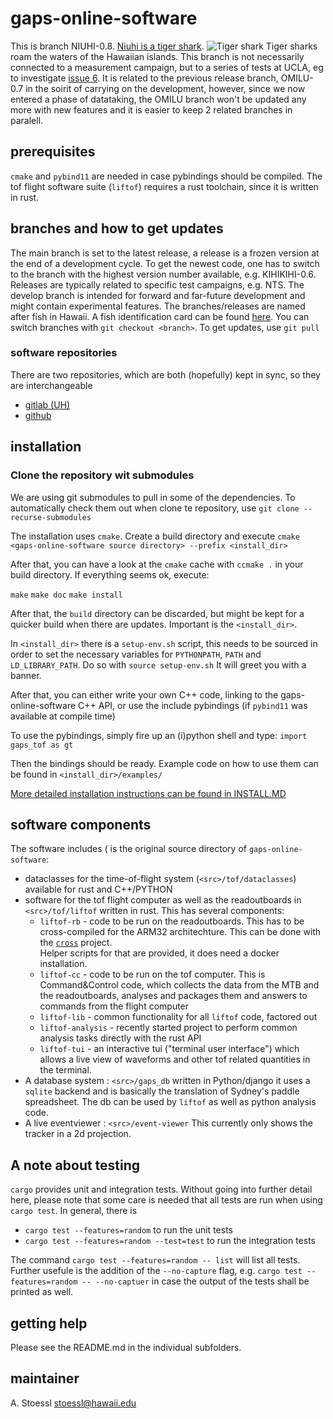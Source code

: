 # gaps-online-software

This is branch NIUHI-0.8. [Niuhi is a tiger shark](https://dlnr.hawaii.gov/sharks/sharks/tiger-shark/).
![Tiger shark](https://dlnr.hawaii.gov/sharks/files/2014/06/TigerShark.jpg) 
Tiger sharks roam the waters of the Hawaiian islands. 
This branch is not necessarily connected to a measurement 
campaign, but to a series of tests at UCLA, eg to investigate
[issue 6](https://github.com/GAPS-Collab/gaps-online-software/issues/6). 
It is related to the previous release branch, OMILU-0.7 in the soirit of 
carrying on the development, however, since we now entered a phase of 
datataking, the OMILU branch won't be updated any more with new features
and it is easier to keep 2 related branches in paralell.

## prerequisites

`cmake` and `pybind11` are needed in case pybindings should be compiled.
The tof flight software suite (`liftof`) requires a rust toolchain, since 
it is written in rust.

## branches and how to get updates

The main branch is set to the latest release, a release is a frozen 
version at the end of a development cycle. To get the newest code, 
one has to switch to the branch with the highest version number 
available, e.g. KIHIKIHI-0.6. Releases are typically related to specific
test campaigns, e.g. NTS. The develop branch is intended for forward and 
far-future development and might contain experimental features. 
The branches/releases are named after fish in Hawaii. A fish 
identification card can be found [here](https://www.honolulu.gov/rep/site/dpr/dpr_docs/hbep_fish_id_card.pdf).
You can switch branches with `git checkout <branch>`. To get updates, use `git pull`

### software repositories

There are two repositories, which are both (hopefully) kept in sync, so they are interchangeable

* [gitlab (UH)](https://uhhepvcs.phys.hawaii.edu/Achim/gaps-online-software)
* [github](https://github.com/GAPS-Collab/gaps-online-software)

## installation

### Clone the repository wit submodules

We are using git submodules to pull in some of the dependencies.
To automatically check them out when clone te repository, use
`git clone --recurse-submodules`

The installation uses `cmake`. Create a build directory and execute
`cmake <gaps-online-software source directory> --prefix <install_dir>`

After that, you can have a look at the `cmake` cache with 
`ccmake .` in your build directory. If everything seems ok, execute:

`make`
`make doc`
`make install`

After that, the `build` directory can be discarded, but might be kept for 
a quicker build when there are updates. Important is the `<install_dir>`.

In `<install_dir>` there is a `setup-env.sh` script, this needs to be sourced 
in order to set the necessary variables for `PYTHONPATH`, `PATH` and `LD_LIBRARY_PATH`.
Do so with 
`source setup-env.sh`
It will greet you with a banner.

After that, you can either write your own C++ code, linking to the gaps-online-software
C++ API, or use the include pybindings (if `pybind11` was available at compile time)

To use the pybindings, simply fire up an (i)python shell and type:
`import gaps_tof as gt`

Then the bindings should be ready. Example code on how to use them can be found in 
`<install_dir>/examples/`

[More detailed installation instructions can be found in INSTALL.MD](INSTALL.md)

## software components

The software includes (<src> is the original source directory of `gaps-online-software`:

- dataclasses for the time-of-flight system (`<src>/tof/dataclasses`) available for rust 
  and C++/PYTHON
- software for the tof flight computer as well as the readoutboards in 
  `<src>/tof/liftof` written in rust. This has several components:
  - `liftof-rb` - code to be run on the readoutboards. This has to be cross-compiled for 
    the ARM32 architechture. This can be done with the [`cross`](https://github.com/cross-rs/cross) project.  
    Helper scripts for that are provided, it does need a docker installation.
  - `liftof-cc` - code to be run on the tof computer. This is Command&Control code, which collects the data 
    from the MTB and the readoutboards, analyses and packages them and answers to commands from the flight 
    computer
  - `liftof-lib` - common functionality for all `liftof` code, factored out
  - `liftof-analysis` - recently started project to perform common analysis tasks directly with the rust API
  - `liftof-tui` - an interactive tui ("terminal user interface") which allows a live view of waveforms and 
                   other tof related quantities in the terminal.
- A database system : `<src>/gaps_db` written in Python/django it uses a `sqlite` backend and is basically the 
                      translation of Sydney's paddle spreadsheet. The db can be used by `liftof` as well 
                      as python analysis code.
- A live eventviewer : `<src>/event-viewer` This currently only shows the tracker in a 2d projection.

## A note about testing

`cargo` provides unit and integration tests. Without going into further detail here,
please note that some care is needed that all tests are run when using `cargo test`. 
In general, there is 

* `cargo test --features=random` to run the unit tests
* `cargo test --features=random --test=test` to run the integration tests

The command `cargo test --features=random -- list` will list all tests. Further usefule
is the addition of the `--no-capture` flag, e.g. `cargo test --features=random -- --no-captuer` in case the output of the tests shall be printed as well.

## getting help

Please see the README.md in the individual subfolders. 

## maintainer

A. Stoessl <stoessl@hawaii.edu>


